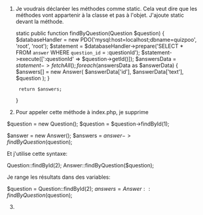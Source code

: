 1. Je voudrais déclaréer les méthodes comme static.
Cela veut dire que les méthodes vont appartenir à la classe et pas à l'objet. J'ajoute static devant la méthode.

   static public function findByQuestion(Question $question)
    {
        $databaseHandler = new PDO('mysql:host=localhost;dbname=quizpoo', 'root', 'root');
        $statement = $databaseHandler->prepare('SELECT * FROM `answer` WHERE `question_id` = :questionId');
        $statement->execute([':questionId' => $question->getId()]);
        $answersData = $statement->fetchAll();
        foreach ($answersData as $answerData) {
            $answers[] = new Answer(
                $answerData['id'],
                $answerData['text'],
                $question
            );
        }
       
        return $answers;
    }

2. Pour appeler cette méthode à index.php, je supprime

$question = new Question();
$question = $question->findById(1);

$answer = new Answer();
$answers = $answer->findByQuestion($question);

 Et j'utilise cette syntaxe:

Question::findById(2);
Answer::findByQuestion($question);

Je range les résultats dans des variables:

$question = Question::findById(2);
$answers = Answer::findByQuestion($question);

3. 